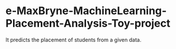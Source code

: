 # e-MaxBryne-MachineLearning-Placement-Analysis-Toy-project
It predicts the placement of students from a given data.
